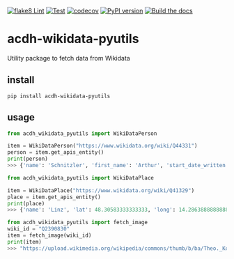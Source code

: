 [![flake8 Lint](https://github.com/acdh-oeaw/acdh-wikidata-pyutils/actions/workflows/lint.yml/badge.svg)](https://github.com/acdh-oeaw/acdh-wikidata-pyutils/actions/workflows/lint.yml)
[![Test](https://github.com/acdh-oeaw/acdh-wikidata-pyutils/actions/workflows/test.yml/badge.svg)](https://github.com/acdh-oeaw/acdh-wikidata-pyutils/actions/workflows/test.yml)
[![codecov](https://codecov.io/gh/acdh-oeaw/acdh-wikidata-pyutils/graph/badge.svg?token=5ZWMXlmFmr)](https://codecov.io/gh/acdh-oeaw/acdh-wikidata-pyutils)
[![PyPI version](https://badge.fury.io/py/acdh-wikidata-pyutils.svg)](https://badge.fury.io/py/acdh-wikidata-pyutils)
[![Build the docs](https://github.com/acdh-oeaw/acdh-wikidata-pyutils/actions/workflows/docs.yml/badge.svg)](https://acdh-oeaw.github.io/acdh-wikidata-pyutils/)

# acdh-wikidata-pyutils
Utility package to fetch data from Wikidata

## install

```shell
pip install acdh-wikidata-pyutils
```

## usage

```python
from acdh_wikidata_pyutils import WikiDataPerson

item = WikiDataPerson("https://www.wikidata.org/wiki/Q44331")
person = item.get_apis_entity()
print(person)
>>> {'name': 'Schnitzler', 'first_name': 'Arthur', 'start_date_written': '1862-05-15', 'end_date_written': '1931-10-21', 'gender': 'male'}
```

```python
from acdh_wikidata_pyutils import WikiDataPlace

item = WikiDataPlace("https://www.wikidata.org/wiki/Q41329")
place = item.get_apis_entity()
print(place)
>>> {'name': 'Linz', 'lat': 48.30583333333333, 'long': 14.286388888888888}
```


```python
from acdh_wikidata_pyutils import fetch_image 
wiki_id = "Q2390830"
item = fetch_image(wiki_id)
print(item)
>>> "https://upload.wikimedia.org/wikipedia/commons/thumb/b/ba/Theo._Komisarjevsky_LCCN2014715267.jpg/250px-Theo._Komisarjevsky_LCCN2014715267.jpg"
```
